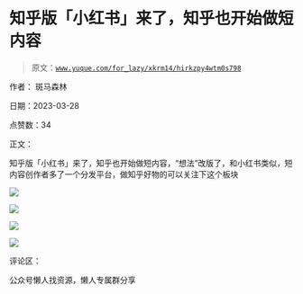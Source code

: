 # 知乎版「小红书」来了，知乎也开始做短内容

> 原文：[`www.yuque.com/for_lazy/xkrm14/hirkzpy4wtm0s798`](https://www.yuque.com/for_lazy/xkrm14/hirkzpy4wtm0s798)



作者： 斑马森林



日期：2023-03-28



点赞数：34



正文：



知乎版「小红书」来了，知乎也开始做短内容，“想法”改版了，和小红书类似，短内容创作者多了一个分发平台，做知乎好物的可以关注下这个板块



![](img/4261f1121711caecd79c56c0f3ab6bc0.png)  

![](img/d0007046df9afa36bd98f46656450bc5.png)  

![](img/aa033d6c11b2a65c306ac3c99e296ab1.png)  

![](img/c96a04f615ac9e0e2a3ccb4b464bbeb5.png)  

评论区：



公众号懒人找资源，懒人专属群分享

